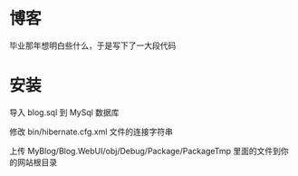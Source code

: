 ﻿博客
====

毕业那年想明白些什么，于是写下了一大段代码


安装
====

导入 blog.sql 到 MySql 数据库

修改 bin/hibernate.cfg.xml 文件的连接字符串

上传 MyBlog/Blog.WebUI/obj/Debug/Package/PackageTmp 里面的文件到你的网站根目录
